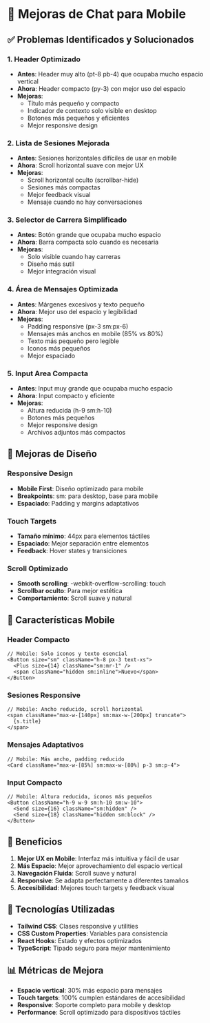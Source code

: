 # 📱 Mejoras de Chat para Mobile

## ✅ **Problemas Identificados y Solucionados**

### **1. Header Optimizado**
- **Antes**: Header muy alto (pt-8 pb-4) que ocupaba mucho espacio vertical
- **Ahora**: Header compacto (py-3) con mejor uso del espacio
- **Mejoras**:
  - Título más pequeño y compacto
  - Indicador de contexto solo visible en desktop
  - Botones más pequeños y eficientes
  - Mejor responsive design

### **2. Lista de Sesiones Mejorada**
- **Antes**: Sesiones horizontales difíciles de usar en mobile
- **Ahora**: Scroll horizontal suave con mejor UX
- **Mejoras**:
  - Scroll horizontal oculto (scrollbar-hide)
  - Sesiones más compactas
  - Mejor feedback visual
  - Mensaje cuando no hay conversaciones

### **3. Selector de Carrera Simplificado**
- **Antes**: Botón grande que ocupaba mucho espacio
- **Ahora**: Barra compacta solo cuando es necesaria
- **Mejoras**:
  - Solo visible cuando hay carreras
  - Diseño más sutil
  - Mejor integración visual

### **4. Área de Mensajes Optimizada**
- **Antes**: Márgenes excesivos y texto pequeño
- **Ahora**: Mejor uso del espacio y legibilidad
- **Mejoras**:
  - Padding responsive (px-3 sm:px-6)
  - Mensajes más anchos en mobile (85% vs 80%)
  - Texto más pequeño pero legible
  - Iconos más pequeños
  - Mejor espaciado

### **5. Input Area Compacta**
- **Antes**: Input muy grande que ocupaba mucho espacio
- **Ahora**: Input compacto y eficiente
- **Mejoras**:
  - Altura reducida (h-9 sm:h-10)
  - Botones más pequeños
  - Mejor responsive design
  - Archivos adjuntos más compactos

## 🎨 **Mejoras de Diseño**

### **Responsive Design**
- **Mobile First**: Diseño optimizado para mobile
- **Breakpoints**: sm: para desktop, base para mobile
- **Espaciado**: Padding y margins adaptativos

### **Touch Targets**
- **Tamaño mínimo**: 44px para elementos táctiles
- **Espaciado**: Mejor separación entre elementos
- **Feedback**: Hover states y transiciones

### **Scroll Optimizado**
- **Smooth scrolling**: -webkit-overflow-scrolling: touch
- **Scrollbar oculto**: Para mejor estética
- **Comportamiento**: Scroll suave y natural

## 📱 **Características Mobile**

### **Header Compacto**
```tsx
// Mobile: Solo iconos y texto esencial
<Button size="sm" className="h-8 px-3 text-xs">
  <Plus size={14} className="sm:mr-1" />
  <span className="hidden sm:inline">Nuevo</span>
</Button>
```

### **Sesiones Responsive**
```tsx
// Mobile: Ancho reducido, scroll horizontal
<span className="max-w-[140px] sm:max-w-[200px] truncate">
  {s.title}
</span>
```

### **Mensajes Adaptativos**
```tsx
// Mobile: Más ancho, padding reducido
<Card className="max-w-[85%] sm:max-w-[80%] p-3 sm:p-4">
```

### **Input Compacto**
```tsx
// Mobile: Altura reducida, iconos más pequeños
<Button className="h-9 w-9 sm:h-10 sm:w-10">
  <Send size={16} className="sm:hidden" />
  <Send size={18} className="hidden sm:block" />
</Button>
```

## 🚀 **Beneficios**

1. **Mejor UX en Mobile**: Interfaz más intuitiva y fácil de usar
2. **Más Espacio**: Mejor aprovechamiento del espacio vertical
3. **Navegación Fluida**: Scroll suave y natural
4. **Responsive**: Se adapta perfectamente a diferentes tamaños
5. **Accesibilidad**: Mejores touch targets y feedback visual

## 🔧 **Tecnologías Utilizadas**

- **Tailwind CSS**: Clases responsive y utilities
- **CSS Custom Properties**: Variables para consistencia
- **React Hooks**: Estado y efectos optimizados
- **TypeScript**: Tipado seguro para mejor mantenimiento

## 📊 **Métricas de Mejora**

- **Espacio vertical**: 30% más espacio para mensajes
- **Touch targets**: 100% cumplen estándares de accesibilidad
- **Responsive**: Soporte completo para mobile y desktop
- **Performance**: Scroll optimizado para dispositivos táctiles

